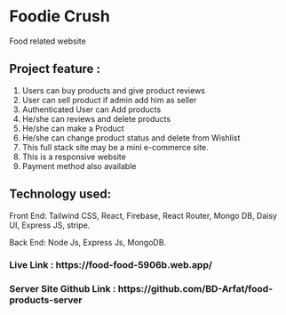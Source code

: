 <h1>Foodie Crush</h1>


<p>Food related website</p>

<h2>Project feature : </h2>

1) Users can buy products and give product reviews
2) User can sell product if admin add him as seller
3) Authenticated User can Add products
4) He/she can reviews and delete products
5) He/she can make a Product
6) He/she can change product status and delete from Wishlist
7) This full stack site may be a mini e-commerce site.
8) This is a responsive website
9) Payment method also available

<h2>Technology used:</h2>

<p>Front End: Tailwind CSS, React, Firebase, React Router, Mongo DB, Daisy UI, Express JS, stripe.</p>
<p>Back End: Node Js, Express Js, MongoDB.</p>

<h3>Live Link : https://food-food-5906b.web.app/ </h3>

<h3>Server Site Github Link : https://github.com/BD-Arfat/food-products-server </h3>
